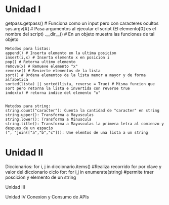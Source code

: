 <h1>Unidad I</h1>
	<p> getpass.getpass() # Funciona como un input pero con caracteres ocultos
	sys.argv[#] # Pasa argumentos al ejecutar el script (El elemento[0] es el nombre del script)
	.__dir__() # En un objeto muestra las funciones de tal objeto </p>
	
	Metodos para listas:
	append() # Inserta elemento en la ultima posicion
	insert(i,x) # Inserta elemento x en posicion i
	pop() # Retorna ultimo elemento 
	remove(x) # Remueve elemento "x"
	reverse() # Revierte elementos de la lista
	sort() # Ordena elementos de la lista menor a mayor y de forma alfabetica
	sorted(lista) || sorted(lista, reverse = True) # Misma funcion que sort pero retorna la lista e invertida con reverse true 	
	index(x) # retorna indice del elemento "x"
	 	

	Metodos para string:
	string.count("caracter"): Cuenta la cantidad de "caracter" en string
	string.upper(): Transforma a Mayusculas
	string.lower(): Transforma a Minuscula
	string.title(): Transforma a Mayusculas la primera letra al comienzo y despues de un espacio 
	(", "join(["a","b","c"])): Une elemtos de una lista a un string
	
<h1>Unidad II</h1>
	Diccionarios:
	for i, j in diccionario.items() #Realiza recorrido for por clave y valor del diccionario
	ciclo for:
	for i,j in enumerate(string) #permite traer poscicion y elemento de un string
	

Unidad III
	

Unidad IV Conexion y Consumo de APIs
		

